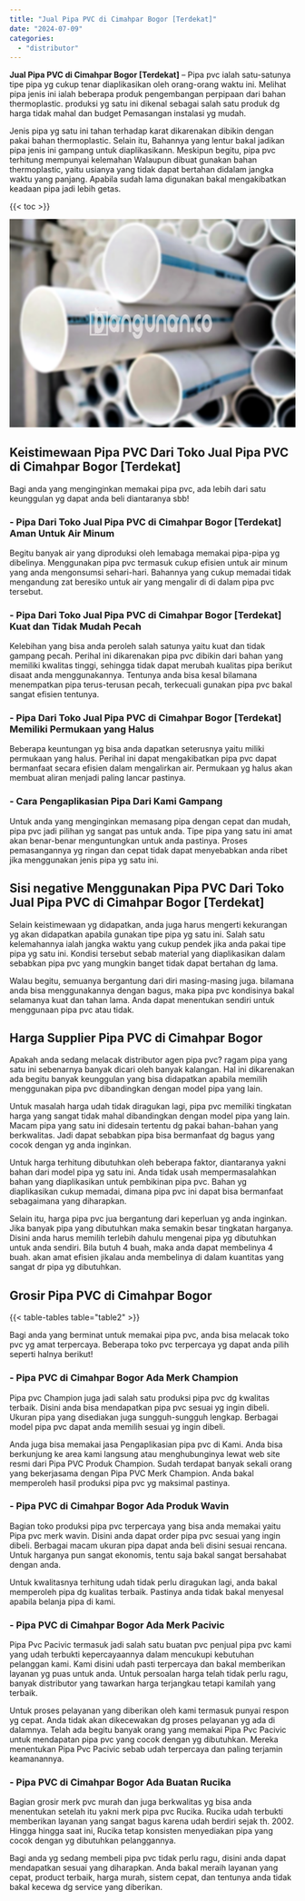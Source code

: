 ```yaml
---
title: "Jual Pipa PVC di Cimahpar Bogor [Terdekat]"
date: "2024-07-09"
categories: 
  - "distributor"
---
```


**Jual Pipa PVC di Cimahpar Bogor \[Terdekat\]** – Pipa pvc ialah satu-satunya tipe pipa yg cukup tenar diaplikasikan oleh orang-orang waktu ini. Melihat pipa jenis ini ialah beberapa produk pengembangan perpipaan dari bahan thermoplastic. produksi yg satu ini dikenal sebagai salah satu produk dg harga tidak mahal dan budget Pemasangan instalasi yg mudah.

Jenis pipa yg satu ini tahan terhadap karat dikarenakan dibikin dengan pakai bahan thermoplastic. Selain itu, Bahannya yang lentur bakal jadikan pipa jenis ini gampang untuk diaplikasikann. Meskipun begitu, pipa pvc terhitung mempunyai kelemahan Walaupun dibuat gunakan bahan thermoplastic, yaitu usianya yang tidak dapat bertahan didalam jangka waktu yang panjang. Apabila sudah lama digunakan bakal mengakibatkan keadaan pipa jadi lebih getas.

{{< toc >}}

![Jual Pipa PVC di Cimahpar Bogor [Terdekat]](/images/jaul-pipa-pvc-04.png)

## Keistimewaan Pipa PVC Dari Toko Jual Pipa PVC di Cimahpar Bogor \[Terdekat\]

Bagi anda yang menginginkan memakai pipa pvc, ada lebih dari satu keunggulan yg dapat anda beli diantaranya sbb!

### \- Pipa Dari Toko Jual Pipa PVC di Cimahpar Bogor \[Terdekat\] Aman Untuk Air Minum

Begitu banyak air yang diproduksi oleh lemabaga memakai pipa-pipa yg dibelinya. Menggunakan pipa pvc termasuk cukup efisien untuk air minum yang anda mengonsumsi sehari-hari. Bahannya yang cukup memadai tidak mengandung zat beresiko untuk air yang mengalir di di dalam pipa pvc tersebut.

### \- Pipa Dari Toko Jual Pipa PVC di Cimahpar Bogor \[Terdekat\] Kuat dan Tidak Mudah Pecah

Kelebihan yang bisa anda peroleh salah satunya yaitu kuat dan tidak gampang pecah. Perihal ini dikarenakan pipa pvc dibikin dari bahan yang memiliki kwalitas tinggi, sehingga tidak dapat merubah kualitas pipa berikut disaat anda menggunakannya. Tentunya anda bisa kesal bilamana menempatkan pipa terus-terusan pecah, terkecuali gunakan pipa pvc bakal sangat efisien tentunya.

### \- Pipa Dari Toko Jual Pipa PVC di Cimahpar Bogor \[Terdekat\] Memiliki Permukaan yang Halus

Beberapa keuntungan yg bisa anda dapatkan seterusnya yaitu miliki permukaan yang halus. Perihal ini dapat mengakibatkan pipa pvc dapat bermanfaat secara efisien dalam mengalirkan air. Permukaan yg halus akan membuat aliran menjadi paling lancar pastinya.

### \- Cara Pengaplikasian Pipa Dari Kami Gampang

Untuk anda yang menginginkan memasang pipa dengan cepat dan mudah, pipa pvc jadi pilihan yg sangat pas untuk anda. Tipe pipa yang satu ini amat akan benar-benar menguntungkan untuk anda pastinya. Proses pemasangannya yg ringan dan cepat tidak dapat menyebabkan anda ribet jika menggunakan jenis pipa yg satu ini.

## Sisi negative Menggunakan Pipa PVC Dari Toko Jual Pipa PVC di Cimahpar Bogor \[Terdekat\]

Selain keistimewaan yg didapatkan, anda juga harus mengerti kekurangan yg akan didapatkan apabila gunakan tipe pipa yg satu ini. Salah satu kelemahannya ialah jangka waktu yang cukup pendek jika anda pakai tipe pipa yg satu ini. Kondisi tersebut sebab material yang diaplikasikan dalam sebabkan pipa pvc yang mungkin banget tidak dapat bertahan dg lama.

Walau begitu, semuanya bergantung dari diri masing-masing juga. bilamana anda bisa menggunakannya dengan bagus, maka pipa pvc kondisinya bakal selamanya kuat dan tahan lama. Anda dapat menentukan sendiri untuk menggunaan pipa pvc atau tidak.

## Harga Supplier Pipa PVC di Cimahpar Bogor

Apakah anda sedang melacak distributor agen pipa pvc? ragam pipa yang satu ini sebenarnya banyak dicari oleh banyak kalangan. Hal ini dikarenakan ada begitu banyak keunggulan yang bisa didapatkan apabila memilih menggunakan pipa pvc dibandingkan dengan model pipa yang lain.

Untuk masalah harga udah tidak diragukan lagi, pipa pvc memiliki tingkatan harga yang sangat tidak mahal dibandingkan dengan model pipa yang lain. Macam pipa yang satu ini didesain tertentu dg pakai bahan-bahan yang berkwalitas. Jadi dapat sebabkan pipa bisa bermanfaat dg bagus yang cocok dengan yg anda inginkan.

Untuk harga terhitung dibutuhkan oleh beberapa faktor, diantaranya yakni bahan dari model pipa yg satu ini. Anda tidak usah mempermasalahkan bahan yang diaplikasikan untuk pembikinan pipa pvc. Bahan yg diaplikasikan cukup memadai, dimana pipa pvc ini dapat bisa bermanfaat sebagaimana yang diharapkan.

Selain itu, harga pipa pvc jua bergantung dari keperluan yg anda inginkan. Jika banyak pipa yang dibutuhkan maka semakin besar tingkatan harganya. Disini anda harus memilih terlebih dahulu mengenai pipa yg dibutuhkan untuk anda sendiri. Bila butuh 4 buah, maka anda dapat membelinya 4 buah. akan amat efisien jikalau anda membelinya di dalam kuantitas yang sangat dr pipa yg dibutuhkan.

## Grosir Pipa PVC di Cimahpar Bogor

{{< table-tables table="table2" >}}

Bagi anda yang berminat untuk memakai pipa pvc, anda bisa melacak toko pvc yg amat terpercaya. Beberapa toko pvc terpercaya yg dapat anda pilih seperti halnya berikut!

### \- Pipa PVC di Cimahpar Bogor Ada Merk Champion

Pipa pvc Champion juga jadi salah satu produksi pipa pvc dg kwalitas terbaik. Disini anda bisa mendapatkan pipa pvc sesuai yg ingin dibeli. Ukuran pipa yang disediakan juga sungguh-sungguh lengkap. Berbagai model pipa pvc dapat anda memilih sesuai yg ingin dibeli.

Anda juga bisa memakai jasa Pengaplikasian pipa pvc di Kami. Anda bisa berkunjung ke area kami langsung atau menghubunginya lewat web site resmi dari Pipa PVC Produk Champion. Sudah terdapat banyak sekali orang yang bekerjasama dengan Pipa PVC Merk Champion. Anda bakal memperoleh hasil produksi pipa pvc yg maksimal pastinya.

### \- Pipa PVC di Cimahpar Bogor Ada Produk Wavin

Bagian toko produksi pipa pvc terpercaya yang bisa anda memakai yaitu Pipa pvc merk wavin. Disini anda dapat order pipa pvc sesuai yang ingin dibeli. Berbagai macam ukuran pipa dapat anda beli disini sesuai rencana. Untuk harganya pun sangat ekonomis, tentu saja bakal sangat bersahabat dengan anda.

Untuk kwalitasnya terhitung udah tidak perlu diragukan lagi, anda bakal memperoleh pipa dg kualitas terbaik. Pastinya anda tidak bakal menyesal apabila belanja pipa di kami.

### \- Pipa PVC di Cimahpar Bogor Ada Merk Pacivic

Pipa Pvc Pacivic termasuk jadi salah satu buatan pvc penjual pipa pvc kami yang udah terbukti kepercayaannya dalam mencukupi kebutuhan pelanggan kami. Kami disini udah pasti terpercaya dan bakal memberikan layanan yg puas untuk anda. Untuk persoalan harga telah tidak perlu ragu, banyak distributor yang tawarkan harga terjangkau tetapi kamilah yang terbaik.

Untuk proses pelayanan yang diberikan oleh kami termasuk punyai respon yg cepat. Anda tidak akan dikecewakan dg proses pelayanan yg ada di dalamnya. Telah ada begitu banyak orang yang memakai Pipa Pvc Pacivic untuk mendapatan pipa pvc yang cocok dengan yg dibutuhkan. Mereka menentukan Pipa Pvc Pacivic sebab udah terpercaya dan paling terjamin keamanannya.

### \- Pipa PVC di Cimahpar Bogor Ada Buatan Rucika

Bagian grosir merk pvc murah dan juga berkwalitas yg bisa anda menentukan setelah itu yakni merk pipa pvc Rucika. Rucika udah terbukti memberikan layanan yang sangat bagus karena udah berdiri sejak th. 2002. Hingga hingga saat ini, Rucika tetap konsisten menyediakan pipa yang cocok dengan yg dibutuhkan pelanggannya.

Bagi anda yg sedang membeli pipa pvc tidak perlu ragu, disini anda dapat mendapatkan sesuai yang diharapkan. Anda bakal meraih layanan yang cepat, product terbaik, harga murah, sistem cepat, dan tentunya anda tidak bakal kecewa dg service yang diberikan.
